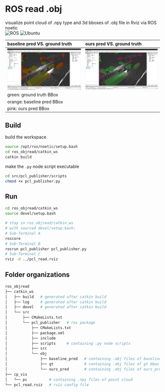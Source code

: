 # ROS read .obj
visualize point cloud of .npy type and 3d bboxes of .obj file in Rviz via ROS noetic  
![ROS](https://img.shields.io/badge/ros-noetic-blue)
![Ubuntu](https://img.shields.io/badge/ubuntu-20.04-blue)  

| baseline pred VS. ground truth               | ours pred VS. ground truth               |
| :------------------------------------------- | :--------------------------------------- |
| <img src="demo_baseline_gt.png" width="450"> | <img src="demo_ours_gt.png" width="450"> |
| green:  ground truth BBox                                                               |
| orange: baseline pred BBox                                                              |
| pink:   ours pred BBox                                                                  |



## Build
build the workspace
```bash
source /opt/ros/noetic/setup.bash
cd ros_objread/catkin_ws
catkin build
```
make the `.py` node script executable
```bash
cd src/pcl_publisher/scripts
chmod +x pcl_publisher.py
```
## Run
```bash
cd ros_objread/catkin_ws
source devel/setup.bash
```
```bash
# stay in ros_objread/catkin_ws
# with sourced devel/setup.bash:
# Sub-Terminal A
roscore
# Sub-Terminal B
rosrun pcl_publisher pcl_publisher.py
# Sub-Terminal C
rviz -d ../pcl_read.rviz
```
## Folder organizations
```bash
ros_objread
├── catkin_ws
│   ├── build   # generated after catkin build
│   ├── log     # generated after catkin build
│   ├── devel   # generated after catkin build
│   └── src
│       ├── CMakeLists.txt
│       └── pcl_publisher   # ros package
│           ├── CMakeLists.txt
│           ├── package.xml
│           ├── include
│           ├── scripts     # containing .py node scripts
│           ├── src
│           └── obj
│               ├── baseline_pred   # containing .obj files of baseline_pred bbox
│               ├── gt              # containing .obj files of gt bbox
│               └── ours_pred       # containing .obj files of ours_pred bbox
├── cp_vis
│   └── pc          # containing .npy files of point cloud
└── pcl_read.rviz   # rviz config file
```

